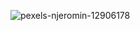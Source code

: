 ![pexels-njeromin-12906178](https://github.com/user-attachments/assets/5a92c56e-3962-4a49-afdc-f3d0d5fed42f)
